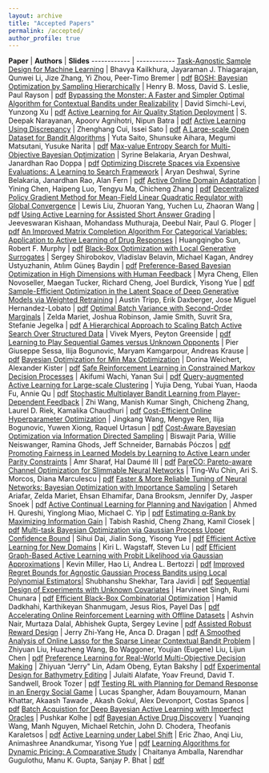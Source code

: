 ```yaml
---
layout: archive
title: "Accepted Papers"
permalink: /accepted/
author_profile: true
---
```


**Paper** | **Authors** | **Slides**
------------ | ------------
[Task-Agnostic Sample Design for Machine Learning](/files/cr/3_sampling_kailkhura.pdf) | Bhavya Kailkhura, Jayaraman J. Thiagarajan, Qunwei Li, Jize Zhang, Yi Zhou, Peer-Timo Bremer | [pdf](/files/slides/3_RealML_kailkhura.pdf)
[BOSH: Bayesian Optimization by Sampling Hierarchically](/files/cr/4_BOSH_ICML_Workshop_FINAL.pdf) | Henry B. Moss, David S. Leslie, Paul Rayson | [pdf](/files/slides/4_BOSH_2min.pdf)
[Bypassing the Monster: A Faster and Simpler Optimal Algorithm for Contextual Bandits under Realizability](/files/cr/5_Bypassing_the_Monster_-_RealML_@_ICML_2020.pdf) | David Simchi-Levi, Yunzong Xu | [pdf](/files/slides/5_bypassing_the_monster_slides.pdf)
[Active Learning for Air Quality Station Deployment](/files/cr/6_RealMLICML2020_Camera-Ready_6.pdf) | S. Deepak Narayanan, Apoorv Agnihotri, Nipun Batra | [pdf](/files/slides/6_RealMLICML2020_Lightning_Slides_6.pdf)
[Active Learning Using Discrepancy](/files/cr/7_cui_paper.pdf) | Zhenghang Cui, Issei Sato | [pdf](/files/slides/7_cui_slides.pdf)
[A Large-scale Open Dataset for Bandit Algorithms](/files/cr/9_camera-ready_-_A_Large-scale_Open_Dataset_for_Bandit_Algorithms.pdf) | Yuta Saito, Shunsuke Aihara, Megumi Matsutani, Yusuke Narita | [pdf](/files/slides/9_slides_-_A_Large-scale_Open_Dataset_for_Bandit_Algorithms.pdf)
[Max-value Entropy Search for Multi-Objective Bayesian Optimization](/files/cr/10_MESMO_icml_workshop.pdf) | Syrine Belakaria, Aryan Deshwal, Janardhan Rao Doppa | [pdf](/files/slides/10_2-mins-slides-icml-workshop.pdf)
[Optimizing Discrete Spaces via Expensive Evaluations: A Learning to Search Framework](/files/cr/11_Discrete_BO_RealML_camera_ready.pdf) | Aryan Deshwal, Syrine Belakaria, Janardhan Rao, Alan Fern | [pdf](/files/slides/11_L2S_DISCO_slides.pdf)
[Active Online Domain Adaptation](/files/cr/12_Active_Online_Domain_Adaptation__JMLR_6_pages_.pdf) | Yining Chen, Haipeng Luo, Tengyu Ma, Chicheng Zhang  | [pdf](/files/slides/12_ICML_2020_workshop_2min.pdf)
[Decentralized Policy Gradient Method for Mean-Field Linear Quadratic Regulator with Global Convergence](/files/cr/13_mf_lqr_realml_cr.pdf) | Lewis Liu, Zhuoran Yang, Yuchen Lu, Zhaoran Wang | [pdf](/files/slides/13_MF_DPGM_pre_v1.pdf)
[Using Active Learning for Assisted Short Answer Grading](/files/cr/14_Using_Active_Learning_for_Assisted_Short_Answer_Grading_cameraready.pdf) | Jeeveswaran Kishaan, Mohandass Muthuraja, Deebul Nair, Paul G. Ploger | [pdf](/files/slides/14_Using_Active_Learning_for_Assisted_Short_Answer_Grading_ICML_PRESENTATION.pdf)
[An Improved Matrix Completion Algorithm For Categorical Variables: Application to Active Learning of Drug Responses](/files/cr/15_SunAndMurphyRevised.pdf) | Huangqingbo Sun, Robert F. Murphy | [pdf](/files/slides/15_An_Improved_Matrix_Completion_Algorithm_For_Categorical_Variables_Application_to_Active_Learning_of_Drug_Responses.pdf)
[Black-Box Optimization with Local Generative Surrogates](/files/cr/16_lgso_realml_final.pdf) | Sergey Shirobokov, Vladislav Belavin, Michael Kagan, Andrey Ustyuzhanin, Atılım Güneş Baydin | [pdf](/files/slides/16_lgso_realml2020_talk_final.pdf)
[Preference-Based Bayesian Optimization in High Dimensions with Human Feedback](/files/cr/17_RealML_workshop_2020_LineCoSpar.pdf) | Myra Cheng, Ellen Novoseller, Maegan Tucker, Richard Cheng, Joel Burdick, Yisong Yue | [pdf](/files/slides/17_RealML_LineCoSpar.pdf)
[Sample-Efficient Optimization in the Latent Space of Deep Generative Models via Weighted Retraining](/files/cr/18_Weighted_Retraining_Paper.pdf) | Austin Tripp, Erik Daxberger, Jose Miguel Hernandez-Lobato | [pdf](/files/slides/18_Weighted_Retraining_Slides.pdf)
[Optimal Batch Variance with Second-Order Marginals](/files/cr/19_optimal_batch_variance.pdf) | Zelda Mariet, Joshua Robinson, Jamie Smith, Suvrit Sra, Stefanie Jegelka | [pdf](/files/slides/19_optimal_batch_variance_slides.pdf)
[A Hierarchical Approach to Scaling Batch Active Search Over Structured Data](/files/cr/20_HBBS_ICML_07_14_20_6pm.pdf) | Vivek Myers, Peyton Greenside | [pdf](/files/slides/20_HBBS_ICML_Workshop_Presentation_07_14_20_6pm.pdf)
[Learning to Play Sequential Games versus Unknown Opponents](/files/cr/21_Learning_to_play_Sequential_Games.pdf) | Pier Giuseppe Sessa, Ilija Bogunovic, Maryam Kamgarpour, Andreas Krause | [pdf](/files/slides/21_Slides_Learning_to_Play_Sequential_Games.pdf)
[Bayesian Optimization for Min Max Optimization](/files/cr/22_MinMaxOpt_Cameraready_20200715.pdf) | Dorina Weichert, Alexander Kister | [pdf](/files/slides/22_MinMaxOpt_Presentation_20200715.pdf)
[Safe Reinforcement Learning in Constrained Markov Decision Processes](/files/cr/24_SNO_MDP_paper.pdf) | Akifumi Wachi, Yanan Sui | [pdf](/files/slides/24_SNO_MDP_slide.pdf)
[Query-augmented Active Learning for Large-scale Clustering](/files/cr/25_ICML_workshop.pdf) | Yujia Deng, Yubai Yuan, Haoda Fu, Annie Qu | [pdf](/files/slides/25_ICML2020_workshop.pdf)
[Stochastic Multiplayer Bandit Learning from Player-Dependent Feedback](/files/cr/26_stochastic_multiplayer_paper.pdf) | Zhi Wang, Manish Kumar Singh, Chicheng Zhang, Laurel D. Riek, Kamalika Chaudhuri | [pdf](/files/slides/26_stochastic_multiplayer_slides.pdf)
[Cost-Efficient Online Hyperparameter Optimization](/files/cr/28_camera-ready.pdf) | Jingkang Wang, Mengye Ren, Ilija Bogunovic, Yuwen Xiong, Raquel Urtasun | [pdf](/files/slides/28_slide.pdf)
[Cost-Aware Bayesian Optimization via Information Directed Sampling](/files/cr/29_Cost_Aware_BO_ICML_2020_Workshop.pdf) | Biswajit Paria, Willie Neiswanger, Ramina Ghods, Jeff Schneider, Barnabás Póczos | [pdf](/files/slides/29_icml_workshop_slides.pdf)
[Promoting Fairness in Learned Models by Learning to Active Learn under Parity  Constraints](/files/cr/30_panda_realml_camera_ready.pdf) | Amr Sharaf, Hal Daumé III | [pdf](/files/slides/30_panda_presentation.pdf)
[PareCO: Pareto-aware Channel Optimization for Slimmable Neural Networks](/files/cr/31_PareCO-realml-paper.pdf) | Ting-Wu Chin, Ari S. Morcos, Diana Marculescu | [pdf](/files/slides/31_PareCO-realml-slides.pdf)
[Faster & More Reliable Tuning of Neural Networks: Bayesian Optimization with Importance Sampling](/files/cr/32_IBO_ICML_Workshop2020.pdf) | Setareh Ariafar, Zelda Mariet, Ehsan Elhamifar, Dana Brooksm, Jennifer Dy, Jasper Snoek | [pdf](/files/slides/32_ICML_2020_RealWorldWorkshop_IBO.pdf)
[Active Continual Learning for Planning and Navigation](/files/cr/33_acl_qureshi2020.pdf) | Ahmed H. Qureshi, Yinglong Miao, Michael C. Yip | [pdf](/files/slides/33_acl_qureshi_slides2020.pdf)
[Estimating α-Rank by Maximizing Information Gain](/files/cr/34_Estimating_alpha_rank_by_Maximizing_Information_Gain__ICML__2020_Workshop.pdf) | Tabish Rashid, Cheng Zhang, Kamil Ciosek | [pdf](/files/slides/34_Estimating_Rank_by_Maximising_Information_Gain_Slides.pdf)
[Multi-task Bayesian Optimization via Gaussian Process Upper Confidence Bound](/files/cr/35_Camera_Ready_RealML.pdf) | Sihui Dai, Jialin Song, Yisong Yue | [pdf](/files/slides/35_mt_gp_ucb_ppt.pdf)
[Efficient Active Learning for New Domains](/files/cr/36_efficient-active-learning-for-new-domains.pdf) | Kiri L. Wagstaff, Steven Lu | [pdf](/files/slides/36_realml-efficient-active-learning-for-new-domains.pdf)
[Efficient Graph-Based Active Learning with Probit Likelihood via Gaussian Approximations](/files/cr/37_ICML_AL_Final_July15-Kevin.pdf) | Kevin Miller, Hao Li, Andrea L. Bertozzi | [pdf](/files/slides/37_ICML_Workshop_Slides.pdf)
[Improved Regret Bounds for Agnostic Gaussian Process Bandits using Local Polynomial Estimators](/files/cr/38_Workshop__Non_Bayesian_GP_Bandits.pdf)| Shubhanshu Shekhar, Tara Javidi | [pdf](/files/slides/38_Presentation.pdf)
[Sequential Design of Experiments with Unknown Covariates](/files/cr/39_Sequential_Experimental_Design_Unknown_Covariates.pdf) | Harvineet Singh, Rumi Chunara | [pdf](/files/slides/39_Seq_Exp_Design_Harvineet.pdf)
[Efficient Black-Box Combinatorial Optimization](/files/cr/40_RealML_paper.pdf) | Hamid Dadkhahi, Karthikeyan Shanmugam, Jesus Rios, Payel Das | [pdf](/files/slides/40_RealML_slides.pdf)
[Accelerating Online Reinforcement Learning with Offline Datasets](/files/cr/41_awac_icml_workshop.pdf) | Ashvin Nair,  Murtaza Dalal, Abhishek Gupta, Sergey Levine | [pdf](/files/slides/41_awac_realml_slides.pdf)
[Assisted Robust Reward Design](/files/cr/42_assisted_robust_reward_cr.pdf) | Jerry Zhi-Yang He, Anca D. Dragan | [pdf](/files/slides/42_assisted_robust_reward_slides.pdf)
[A Smoothed Analysis of Online Lasso for the Sparse Linear Contextual Bandit Problem](/files/cr/43_A_Smoothed_Analysis_of_Online_Lasso_for_the_Sparse_Linear_Contextual_Bandit_Problem.pdf) | Zhiyuan Liu, Huazheng Wang, Bo Waggoner, Youjian (Eugene) Liu, Lijun Chen | [pdf](/files/slides/43_ICMLworkshop_2minTalk.pdf)
[Preference Learning for Real-World Multi-Objective Decision Making](/files/cr/44_realml_lin_paper.pdf) | Zhiyuan "Jerry" Lin, Adam Obeng, Eytan Bakshy | [pdf](/files/slides/44_realml_lin_slides.pdf)
[Experimental Design for Bathymetry Editing](/files/cr/45_bathymetry-realworldml.pdf) | Julaiti Alafate, Yoav Freund, David T. Sandwell, Brook Tozer | [pdf](/files/slides/45_slides-bathymetry-realworldml-v2.pdf)
[Testing RL with Planning for Demand Response in an Energy Social Game](/files/cr/46_ICML_experiment_prospectus_JMLR_format_sty.pdf) | Lucas Spangher, Adam Bouyamourn, Manan Khattar, Akaash Tawade , Akash Gokul, Alex Devonport, Costas Spanos | [pdf](/files/slides/46_RealML_presentation.pdf)
[Batch Acquistion for Deep Bayesian Active Learning with Imperfect Oracles](/files/cr/47_final.pdf) | Pushkar Kolhe | [pdf](/files/slides/47_presentation.pdf)
[Bayesian Active Drug Discovery](/files/cr/48_BADD_paper_workshop.pdf) | Yuanqing Wang, Manh Nguyen, Michael Retchin, John D. Chodera, Theofanis Karaletsos | [pdf](/files/slides/48_BADD_slides_workshop.pdf)
[Active Learning under Label Shift](/files/cr/50_eric_alls_paper.pdf) | Eric Zhao, Anqi Liu, Animashree Anandkumar, Yisong Yue | [pdf](/files/slides/50_eric_alls_slides.pdf)
[Learning Algorithms for Dynamic Pricing: A Comparative Study](/files/cr/51_dynamic_pricing_cr.pdf) | Chaitanya Amballa, Narendhar Gugulothu, Manu K. Gupta, Sanjay P. Bhat | [pdf](/files/slides/51_dynamic_pricing_slides.pdf)

